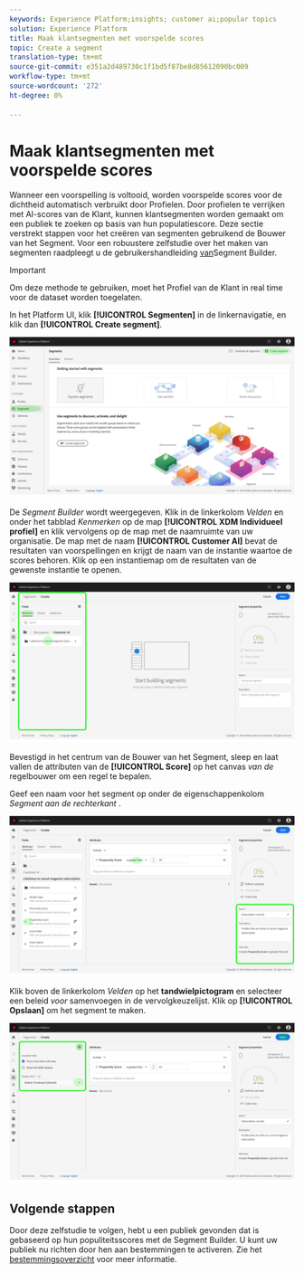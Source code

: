 ```yaml
---
keywords: Experience Platform;insights; customer ai;popular topics
solution: Experience Platform
title: Maak klantsegmenten met voorspelde scores
topic: Create a segment
translation-type: tm+mt
source-git-commit: e351a2d489730c1f1bd5f87be8d85612090bc009
workflow-type: tm+mt
source-wordcount: '272'
ht-degree: 0%

---
```



# Maak klantsegmenten met voorspelde scores

Wanneer een voorspelling is voltooid, worden voorspelde scores voor de dichtheid automatisch verbruikt door Profielen. Door profielen te verrijken met AI-scores van de Klant, kunnen klantsegmenten worden gemaakt om een publiek te zoeken op basis van hun populatiescore. Deze sectie verstrekt stappen voor het creëren van segmenten gebruikend de Bouwer van het Segment. Voor een robuustere zelfstudie over het maken van segmenten raadpleegt u de gebruikershandleiding [van](../../../segmentation/ui/segment-builder.md)Segment Builder.

>[!IMPORTANT]
>
>Om deze methode te gebruiken, moet het Profiel van de Klant in real time voor de dataset worden toegelaten.

In het Platform UI, klik **[!UICONTROL Segmenten]** in de linkernavigatie, en klik dan **[!UICONTROL Create segment]**.

![](../images/user-guide/segments.png)

De *Segment Builder* wordt weergegeven. Klik in de linkerkolom *Velden* en onder het tabblad *Kenmerken* op de map **[!UICONTROL XDM Individueel profiel]** en klik vervolgens op de map met de naamruimte van uw organisatie. De map met de naam **[!UICONTROL Customer AI]** bevat de resultaten van voorspellingen en krijgt de naam van de instantie waartoe de scores behoren. Klik op een instantiemap om de resultaten van de gewenste instantie te openen.

![](../images/user-guide/results.png)

Bevestigd in het centrum van de Bouwer van het Segment, sleep en laat vallen de attributen van de **[!UICONTROL Score]** op het canvas *van de* regelbouwer om een regel te bepalen.

Geef een naam voor het segment op onder de eigenschappenkolom *Segment aan de rechterkant* .

![](../images/user-guide/properties.png)

Klik boven de linkerkolom *Velden* op het **tandwielpictogram** en selecteer een beleid *voor* samenvoegen in de vervolgkeuzelijst. Klik op **[!UICONTROL Opslaan]** om het segment te maken.

![](../images/user-guide/merge_policy.png)

## Volgende stappen

Door deze zelfstudie te volgen, hebt u een publiek gevonden dat is gebaseerd op hun populiteitsscores met de Segment Builder. U kunt uw publiek nu richten door hen aan bestemmingen te activeren. Zie het [bestemmingsoverzicht](https://docs.adobe.com/content/help/en/experience-platform/rtcdp/destinations/destinations-overview.html) voor meer informatie.